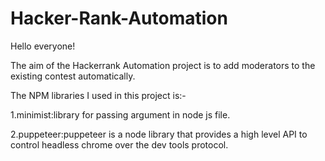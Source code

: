 # Hacker-Rank-Automation

Hello everyone!

The aim of the Hackerrank Automation project is to add moderators to the existing contest automatically.

The NPM libraries I used in this project is:-

1.minimist:library for passing argument in node js file.

2.puppeteer:puppeteer is a node library that provides a high level API to control headless chrome over the dev tools protocol.
